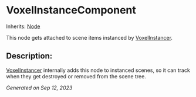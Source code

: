 # VoxelInstanceComponent

Inherits: [Node](https://docs.godotengine.org/en/stable/classes/class_node.html)

This node gets attached to scene items instanced by [VoxelInstancer](api/VoxelInstancer.md).

## Description: 

[VoxelInstancer](api/VoxelInstancer.md) internally adds this node to instanced scenes, so it can track when they get destroyed or removed from the scene tree.

_Generated on Sep 12, 2023_
